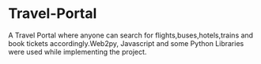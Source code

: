 Travel-Portal
=============
A Travel Portal where anyone can search for flights,buses,hotels,trains and book tickets accordingly.Web2py, Javascript and some Python Libraries were used while implementing the project. 
